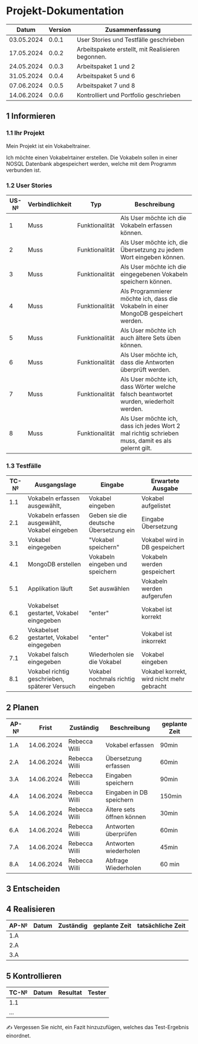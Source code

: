 # Projekt-Dokumentation



| Datum | Version | Zusammenfassung                                          |
| ----- | ------- | -------------------------------------------------------- |
|03.05.2024|0.0.1| User Stories und Testfälle geschrieben                    |
|17.05.2024|0.0.2| Arbeitspakete erstellt, mit Realisieren begonnen.         |
|24.05.2024|0.0.3| Arbeitspaket 1 und  2                                     |
|31.05.2024|0.0.4| Arbeitspaket 5 und  6                                     |
|07.06.2024|0.0.5| Arbeitspaket 7 und  8                                     | 
|14.06.2024|0.0.6| Kontrolliert und Portfolio geschrieben                    |

## 1 Informieren

### 1.1 Ihr Projekt

Mein Projekt ist ein Vokabeltrainer. 

Ich möchte einen Vokabelrtainer erstellen. Die Vokabeln sollen in einer NOSQL Datenbank abgespeichert werden, welche mit dem Programm verbunden ist. 

### 1.2 User Stories

| US-№ | Verbindlichkeit | Typ  | Beschreibung                       |
| ---- | --------------- | ---- | ---------------------------------- |
| 1    | Muss  | Funktionalität | Als User möchte ich die Vokabeln erfassen können. |
| 2    | Muss  | Funktionalität | Als User möchte ich, die Übersetzung zu jedem Wort eingeben können.|
| 3    | Muss  | Funktionalität | Als User möchte ich die eingegebenen Vokabeln speichern können.|
| 4    | Muss  | Funktionalität | Als Programmierer möchte ich, dass die Vokabeln in einer MongoDB gespeichert werden.| 
| 5    | Muss  | Funktionalität | Als User möchte ich auch ältere Sets üben können.|
| 6    | Muss  | Funktionalität | Als User möchte ich, dass die Antworten überprüft werden.|
| 7    | Muss  | Funktionalität | Als User möchte ich, dass Wörter welche falsch beantwortet wurden, wiederholt werden.| 
| 8    | Muss  | Funktionalität | Als User möchte ich, dass ich jedes Wort 2 mal richtig schrieben muss, damit es als gelernt gilt.| 



### 1.3 Testfälle

| TC-№ | Ausgangslage | Eingabe | Erwartete Ausgabe |
| ---- | ------------ | ------- | ----------------- |
| 1.1  | Vokabeln erfassen ausgewählt,  | Vokabel eingeben| Vokabel aufgelistet|
| 2.1  | Vokabeln erfassen ausgewählt, Vokabel eingeben| Geben sie die deutsche Übersetzung ein| Eingabe Übersetzung |
| 3.1  | Vokabel eingegeben| "Vokabel speichern"| Vokabel wird in DB gespeichert|
| 4.1  | MongoDB erstellen| Vokabeln eingeben und speichern| Vokabeln werden gespeichert| 
| 5.1  | Applikation läuft| Set auswählen| Vokabeln werden aufgerufen|
| 6.1  | Vokabelset gestartet, Vokabel eingegeben| "enter"| Vokabel ist korrekt|
| 6.2  | Vokabelset gestartet, Vokabel eingegeben| "enter"| Vokabel ist inkorrekt|
| 7.1  | Vokabel falsch eingegeben| Wiederholen sie die Vokabel| Vokabel eingeben| 
| 8.1  | Vokabel richtig geschrieben, späterer Versuch| Vokabel nochmals richtig eingeben| Vokabel korrekt, wird nicht mehr gebracht| 




## 2 Planen

| AP-№ | Frist | Zuständig | Beschreibung | geplante Zeit |
| ---- | ----- | --------- | ------------ | ------------- |
| 1.A  | 14.06.2024  | Rebecca Willi          |  Vokabel erfassen            |     90min          |
| 2.A  | 14.06.2024  | Rebecca Willi          |    Übersetzung erfassen          |     60min          |
| 3.A  | 14.06.2024  | Rebecca Willi          |      Eingaben speichern        |       90min        |
| 4.A  | 14.06.2024  | Rebecca Willi          |    Eingaben in DB speichern          |    150min           |
| 5.A  | 14.06.2024  | Rebecca Willi          |    Ältere sets öffnen können       | 30min| 
| 6.A  | 14.06.2024  | Rebecca Willi          |  Antworten überprüfen | 60min|
| 7.A  | 14.06.2024  | Rebecca Willi          | Antworten wiederholen | 45min | 
| 8.A  | 14.06.2024  | Rebecca Willi          | Abfrage Wiederholen | 60 min| 


## 3 Entscheiden



## 4 Realisieren

| AP-№ | Datum | Zuständig | geplante Zeit | tatsächliche Zeit |
| ---- | ----- | --------- | ------------- | ----------------- |
| 1.A  |       |           |               |                   |
| 2.A  |       |           |               |                   |
| 3.A  | 


## 5 Kontrollieren

| TC-№ | Datum | Resultat | Tester |
| ---- | ----- | -------- | ------ |
| 1.1  |       |          |        |
| ...  |       |          |        |

✍️ Vergessen Sie nicht, ein Fazit hinzuzufügen, welches das Test-Ergebnis einordnet.


